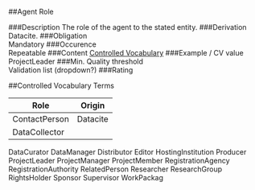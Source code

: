 ##Agent Role

###Description
The role of the agent to the stated entity.
###Derivation
Datacite.
###Obligation	
Mandatory
###Occurence	
Repeatable
###Content
[Controlled Vocabulary](#controlled-vocabulary-terms)
###Example / CV value
ProjectLeader
###Min. Quality threshold	
Validation list (dropdown?)
###Rating

##Controlled Vocabulary Terms

Role | Origin
-----|-------------
ContactPerson | Datacite
DataCollector |
DataCurator
DataManager
Distributor
Editor
HostingInstitution
Producer
ProjectLeader
ProjectManager
ProjectMember
RegistrationAgency
RegistrationAuthority
RelatedPerson
Researcher
ResearchGroup
RightsHolder
Sponsor
Supervisor
WorkPackag
